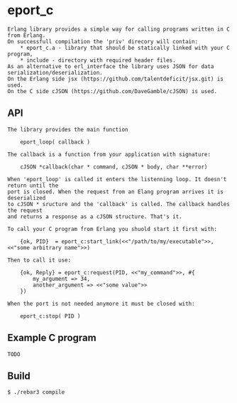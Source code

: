 eport_c
=====

    Erlang library provides a simple way for calling programs written in C from Erlang.
    On successfull compilation the 'priv' direcory will contain:
        * eport_c.a - library that should be statically linked with your C program,
        * include - directory with required header files.
    As an alternative to erl_interface the library uses JSON for data serialization/deserialization.
    On the Erlang side jsx (https://github.com/talentdeficit/jsx.git) is used.
    On the C side cJSON (https://github.com/DaveGamble/cJSON) is used.

API
-----
    The library provides the main function 
        
        eport_loop( callback )

    The callback is a function from your application with signature:

        cJSON *callback(char * command, cJSON * body, char **error)

    When 'eport_loop' is called it enters the listenning loop. It doesn't return until the 
    port is closed. When the request from an Elang program arrives it is deserialized 
    to cJSON * sructure and the 'callback' is called. The callback handles the request
    and returns a response as a cJSON structure. That's it.

    To call your C program from Erlang you shuold start it first with:

        {ok, PID}  = eport_c:start_link(<<"/path/to/my/executable">>, <<"some arbitrary name">>)

    Then to call it use:

        {ok, Reply} = eport_c:request(PID, <<"my_command">>, #{ 
            my_argument => 34, 
            another_argument => <<"some value">> 
        })

    When the port is not needed anymore it must be closed with:

        eport_c:stop( PID )

Example C program
-----
    TODO

Build
-----

    $ ./rebar3 compile